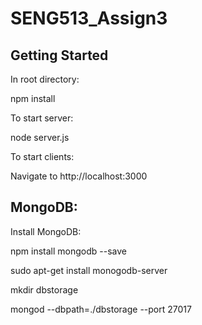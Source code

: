 # SENG513_Assign3

## Getting Started

In root directory:

npm install

To start server:

node server.js

To start clients:

Navigate to http://localhost:3000

## MongoDB:

Install MongoDB:

npm install mongodb --save

sudo apt-get install monogodb-server

mkdir dbstorage

mongod --dbpath=./dbstorage --port 27017

